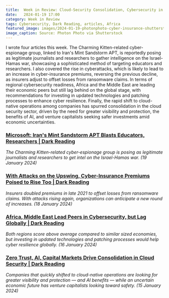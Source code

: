 ```yaml
---
title:  Week in Review: Cloud-Security Consolidation, Cybersecurity in the Middle East & Africa, Cyber Insurance Data
date:   2024-01-19 17:00
category: Week in Review
tags: Cybersecurity, Dark Reading, articles, Africa
featured_image: images/2024-01-19-photonphoto-cyber-insurance-shutterstock.jpg
image_caption: Source: Photon Photo via Shutterstock
---
```


I wrote four articles this week. The Charming Kitten-related cyber-espionage group, linked to Iran's Mint Sandstorm APT, is reportedly posing as legitimate journalists and researchers to gather intelligence on the Israel-Hamas war, showcasing a sophisticated method of targeting educators and researchers. I also covered the rise in cyberattacks, which is likely to lead to an increase in cyber-insurance premiums, reversing the previous decline, as insurers adjust to offset losses from ransomware claims. In terms of regional cybersecurity readiness, Africa and the Middle East are leading their economic peers but still lag behind on the global stage, with recommendations for investing in updated technologies and patching processes to enhance cyber resilience. Finally, the rapid shift to cloud-native operations among companies has spurred consolidation in the cloud security sector, driven by the need for greater visibility and protection, the benefits of AI, and venture capitalists seeking safer investments amid economic uncertainties.


### [Microsoft: Iran's Mint Sandstorm APT Blasts Educators, Researchers | Dark Reading](https://www.darkreading.com/vulnerabilities-threats/microsoft-iran-mint-sandstorm-apt-blasts-educators-researchers)
*The Charming Kitten-related cyber-espionage group is posing as legitimate journalists and researchers to get intel on the Israel-Hamas war. (19 January 2024)*

### [With Attacks on the Upswing, Cyber-Insurance Premiums Poised to Rise Too | Dark Reading](https://www.darkreading.com/cyber-risk/cyberattacks-rise-likely-ending-insurance-rate-declines)
*Insurers doubled premiums in late 2021 to offset losses from ransomware claims. With attacks rising again, organizations can anticipate a new round of increases. (18 January 2024)*

### [Africa, Middle East Lead Peers in Cybersecurity, but Lag Globally | Dark Reading](https://www.darkreading.com/application-security/africa-middle-east-lead-peers-cybersecurity-lag-globally)
*Both regions score above average compared to similar sized economies, but investing in updated technologies and patching processes would help cyber resilience globally. (16 January 2024)*

### [Zero Trust, AI, Capital Markets Drive Consolidation in Cloud Security | Dark Reading](https://www.darkreading.com/cloud-security/zero-trust-ai-and-capital-markets-drive-consolidation-in-cloud-security)
*Companies that quickly shifted to cloud-native operations are looking for greater visibility and protection — and AI benefits — while an uncertain economic future has venture capitalists looking toward safety. (15 January 2024)*